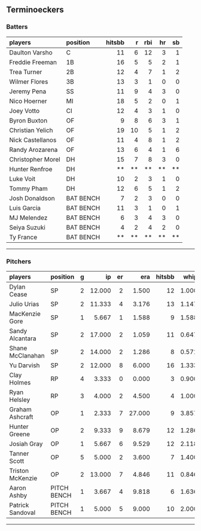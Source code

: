 ## Terminoeckers

### Batters

 
|players           |position  | hitsbb|  r| rbi| hr| sb| 
|:-----------------|:---------|------:|--:|---:|--:|--:| 
|Daulton Varsho    |C         |     11|  6|  12|  3|  1| 
|Freddie Freeman   |1B        |     16|  5|   5|  2|  1| 
|Trea Turner       |2B        |     12|  4|   7|  1|  2| 
|Wilmer Flores     |3B        |     13|  3|   1|  0|  0| 
|Jeremy Pena       |SS        |     11|  9|   4|  3|  0| 
|Nico Hoerner      |MI        |     18|  5|   2|  0|  1| 
|Joey Votto        |CI        |     12|  4|   3|  1|  0| 
|Byron Buxton      |OF        |      9|  8|   6|  3|  1| 
|Christian Yelich  |OF        |     19| 10|   5|  1|  2| 
|Nick Castellanos  |OF        |     11|  4|   8|  1|  2| 
|Randy Arozarena   |OF        |     13|  6|   4|  1|  6| 
|Christopher Morel |DH        |     15|  7|   8|  3|  0| 
|Hunter Renfroe    |DH        |     **| **|  **| **| **| 
|Luke Voit         |DH        |     10|  2|   3|  1|  0| 
|Tommy Pham        |DH        |     12|  6|   5|  1|  2| 
|Josh Donaldson    |BAT BENCH |      7|  2|   3|  0|  0| 
|Luis Garcia       |BAT BENCH |     11|  3|   1|  0|  1| 
|MJ Melendez       |BAT BENCH |      6|  3|   4|  3|  0| 
|Seiya Suzuki      |BAT BENCH |      4|  2|   4|  2|  0| 
|Ty France         |BAT BENCH |     **| **|  **| **| **| 


* * *

### Pitchers

 
|players          |position    |  g|     ip| er|    era| hitsbb|  whip| so|  w| sv| 
|:----------------|:-----------|--:|------:|--:|------:|------:|-----:|--:|--:|--:| 
|Dylan Cease      |SP          |  2| 12.000|  2|  1.500|     12| 1.000| 17|  2|  0| 
|Julio Urias      |SP          |  2| 11.333|  4|  3.176|     13| 1.147| 12|  2|  0| 
|MacKenzie Gore   |SP          |  1|  5.667|  1|  1.588|      9| 1.588|  3|  0|  0| 
|Sandy Alcantara  |SP          |  2| 17.000|  2|  1.059|     11| 0.647| 13|  2|  0| 
|Shane McClanahan |SP          |  2| 14.000|  2|  1.286|      8| 0.571| 20|  2|  0| 
|Yu Darvish       |SP          |  2| 12.000|  8|  6.000|     16| 1.333| 19|  0|  0| 
|Clay Holmes      |RP          |  4|  3.333|  0|  0.000|      3| 0.900|  3|  0|  3| 
|Ryan Helsley     |RP          |  3|  4.000|  2|  4.500|      4| 1.000| 11|  1|  1| 
|Graham Ashcraft  |OP          |  1|  2.333|  7| 27.000|      9| 3.857|  1|  0|  0| 
|Hunter Greene    |OP          |  2|  9.333|  9|  8.679|     12| 1.286| 10|  0|  0| 
|Josiah Gray      |OP          |  1|  5.667|  6|  9.529|     12| 2.118|  6|  0|  0| 
|Tanner Scott     |OP          |  5|  5.000|  2|  3.600|      7| 1.400|  5|  2|  3| 
|Triston McKenzie |OP          |  2| 13.000|  7|  4.846|     11| 0.846| 14|  1|  0| 
|Aaron Ashby      |PITCH BENCH |  1|  3.667|  4|  9.818|      6| 1.636|  6|  0|  0| 
|Patrick Sandoval |PITCH BENCH |  1|  5.000|  5|  9.000|     10| 2.000|  9|  0|  0| 


* * *


